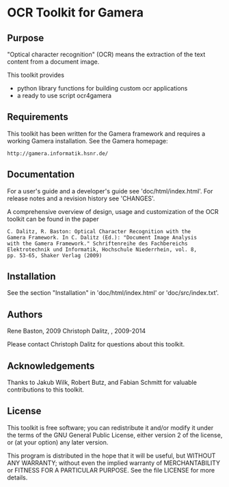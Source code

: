 OCR Toolkit for Gamera
======================

Purpose
-------

"Optical character recognition" (OCR) means the extraction of the
text content from a document image.

This toolkit provides

 - python library functions for building custom ocr applications
 - a ready to use script ocr4gamera


Requirements
------------

This toolkit has been written for the Gamera framework and requires
a working Gamera installation. See the Gamera homepage:

	http://gamera.informatik.hsnr.de/


Documentation
-------------

For a user's guide and a developer's guide see 'doc/html/index.html'.
For release notes and a revision history see 'CHANGES'.

A comprehensive overview of design, usage and customization of the OCR
toolkit can be found in the paper

    C. Dalitz, R. Baston: Optical Character Recognition with the 
    Gamera Framework. In C. Dalitz (Ed.): "Document Image Analysis 
    with the Gamera Framework." Schriftenreihe des Fachbereichs 
    Elektrotechnik und Informatik, Hochschule Niederrhein, vol. 8,
    pp. 53-65, Shaker Verlag (2009)


Installation
------------

See the section "Installation" in 'doc/html/index.html' or 
'doc/src/index.txt'.


Authors
-------

Rene Baston, 2009
Christoph Dalitz, <christoph dot dalitz at hsnr dot de>, 2009-2014

Please contact Christoph Dalitz for questions about this toolkit.


Acknowledgements
----------------

Thanks to Jakub Wilk, Robert Butz, and Fabian Schmitt for valuable
contributions to this toolkit.


License
-------

This toolkit is free software; you can redistribute it and/or modify
it under the terms of the GNU General Public License, either version 2
of the license, or (at your option) any later version.

This program is distributed in the hope that it will be useful,
but WITHOUT ANY WARRANTY; without even the implied warranty of
MERCHANTABILITY or FITNESS FOR A PARTICULAR PURPOSE.  See the
file LICENSE for more details.
